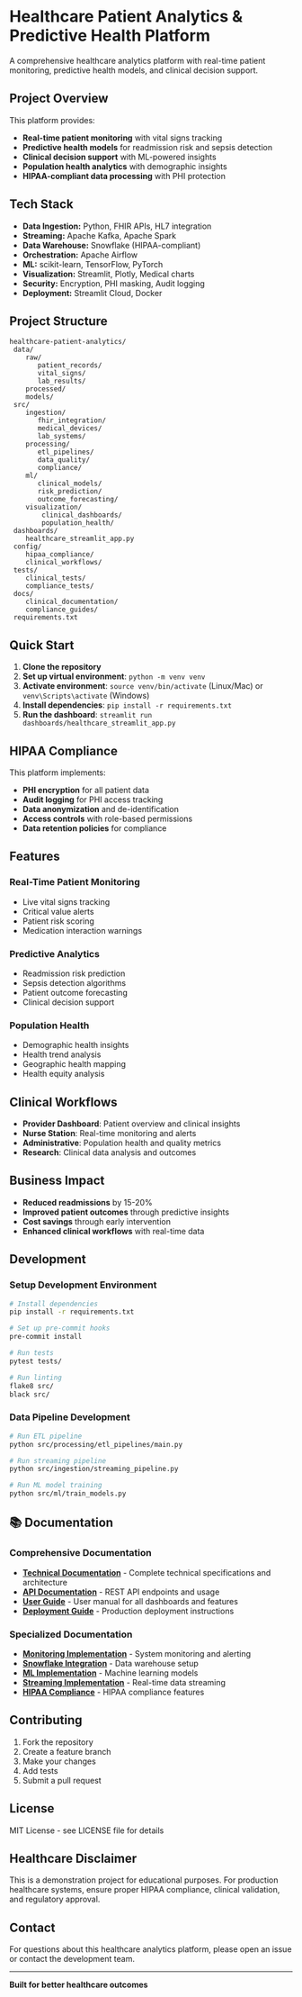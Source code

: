 # Healthcare Patient Analytics & Predictive Health Platform

A comprehensive healthcare analytics platform with real-time patient monitoring, predictive health models, and clinical decision support.

## Project Overview

This platform provides:
- **Real-time patient monitoring** with vital signs tracking
- **Predictive health models** for readmission risk and sepsis detection
- **Clinical decision support** with ML-powered insights
- **Population health analytics** with demographic insights
- **HIPAA-compliant data processing** with PHI protection

## Tech Stack

- **Data Ingestion:** Python, FHIR APIs, HL7 integration
- **Streaming:** Apache Kafka, Apache Spark
- **Data Warehouse:** Snowflake (HIPAA-compliant)
- **Orchestration:** Apache Airflow
- **ML:** scikit-learn, TensorFlow, PyTorch
- **Visualization:** Streamlit, Plotly, Medical charts
- **Security:** Encryption, PHI masking, Audit logging
- **Deployment:** Streamlit Cloud, Docker

## Project Structure

```
healthcare-patient-analytics/
 data/
    raw/
       patient_records/
       vital_signs/
       lab_results/
    processed/
    models/
 src/
    ingestion/
       fhir_integration/
       medical_devices/
       lab_systems/
    processing/
       etl_pipelines/
       data_quality/
       compliance/
    ml/
       clinical_models/
       risk_prediction/
       outcome_forecasting/
    visualization/
        clinical_dashboards/
        population_health/
 dashboards/
    healthcare_streamlit_app.py
 config/
    hipaa_compliance/
    clinical_workflows/
 tests/
    clinical_tests/
    compliance_tests/
 docs/
    clinical_documentation/
    compliance_guides/
 requirements.txt
```

## Quick Start

1. **Clone the repository**
2. **Set up virtual environment**: `python -m venv venv`
3. **Activate environment**: `source venv/bin/activate` (Linux/Mac) or `venv\Scripts\activate` (Windows)
4. **Install dependencies**: `pip install -r requirements.txt`
5. **Run the dashboard**: `streamlit run dashboards/healthcare_streamlit_app.py`

## HIPAA Compliance

This platform implements:
- **PHI encryption** for all patient data
- **Audit logging** for PHI access tracking
- **Data anonymization** and de-identification
- **Access controls** with role-based permissions
- **Data retention policies** for compliance

## Features

### Real-Time Patient Monitoring
- Live vital signs tracking
- Critical value alerts
- Patient risk scoring
- Medication interaction warnings

### Predictive Analytics
- Readmission risk prediction
- Sepsis detection algorithms
- Patient outcome forecasting
- Clinical decision support

### Population Health
- Demographic health insights
- Health trend analysis
- Geographic health mapping
- Health equity analysis

## Clinical Workflows

- **Provider Dashboard**: Patient overview and clinical insights
- **Nurse Station**: Real-time monitoring and alerts
- **Administrative**: Population health and quality metrics
- **Research**: Clinical data analysis and outcomes

## Business Impact

- **Reduced readmissions** by 15-20%
- **Improved patient outcomes** through predictive insights
- **Cost savings** through early intervention
- **Enhanced clinical workflows** with real-time data

## Development

### Setup Development Environment
```bash
# Install dependencies
pip install -r requirements.txt

# Set up pre-commit hooks
pre-commit install

# Run tests
pytest tests/

# Run linting
flake8 src/
black src/
```

### Data Pipeline Development
```bash
# Run ETL pipeline
python src/processing/etl_pipelines/main.py

# Run streaming pipeline
python src/ingestion/streaming_pipeline.py

# Run ML model training
python src/ml/train_models.py
```

## 📚 Documentation

### Comprehensive Documentation
- **[Technical Documentation](TECHNICAL_DOCUMENTATION.md)** - Complete technical specifications and architecture
- **[API Documentation](API_DOCUMENTATION.md)** - REST API endpoints and usage
- **[User Guide](USER_GUIDE.md)** - User manual for all dashboards and features
- **[Deployment Guide](DEPLOYMENT_GUIDE.md)** - Production deployment instructions

### Specialized Documentation
- **[Monitoring Implementation](MONITORING_IMPLEMENTATION_SUMMARY.md)** - System monitoring and alerting
- **[Snowflake Integration](SNOWFLAKE_INTEGRATION_SUMMARY.md)** - Data warehouse setup
- **[ML Implementation](ML_IMPLEMENTATION_SUMMARY.md)** - Machine learning models
- **[Streaming Implementation](STREAMING_IMPLEMENTATION_SUMMARY.md)** - Real-time data streaming
- **[HIPAA Compliance](HIPAA_COMPLIANCE_SUMMARY.md)** - HIPAA compliance features

## Contributing

1. Fork the repository
2. Create a feature branch
3. Make your changes
4. Add tests
5. Submit a pull request

## License

MIT License - see LICENSE file for details

## Healthcare Disclaimer

This is a demonstration project for educational purposes. For production healthcare systems, ensure proper HIPAA compliance, clinical validation, and regulatory approval.

## Contact

For questions about this healthcare analytics platform, please open an issue or contact the development team.

---

**Built for better healthcare outcomes**
